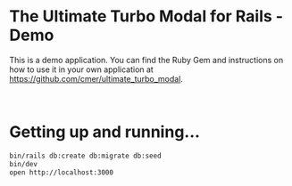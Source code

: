 # The Ultimate Turbo Modal for Rails - Demo

This is a demo application. You can find the Ruby Gem and instructions on how to use
it in your own application at https://github.com/cmer/ultimate_turbo_modal.

&nbsp;
&nbsp;
# Getting up and running...

```sh
bin/rails db:create db:migrate db:seed
bin/dev
open http://localhost:3000
```
